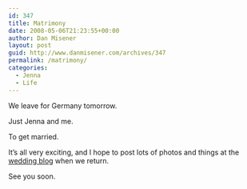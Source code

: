 ```yaml
---
id: 347
title: Matrimony
date: 2008-05-06T21:23:55+00:00
author: Dan Misener
layout: post
guid: http://www.danmisener.com/archives/347
permalink: /matrimony/
categories:
  - Jenna
  - Life
---
```

We leave for Germany tomorrow.

Just Jenna and me.

To get married.

It&#8217;s all very exciting, and I hope to post lots of photos and things at the [wedding blog](http://jennawillbemrs.danmisener.com/) when we return.

See you soon.